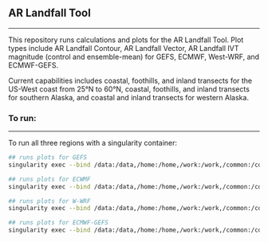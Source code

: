 ## AR Landfall Tool

---

This repository runs calculations and plots for the AR Landfall Tool. Plot types include AR Landfall Contour, AR Landfall Vector, AR Landfall IVT magnitude (control and ensemble-mean) for GEFS, ECMWF, West-WRF, and ECMWF-GEFS. 

Current capabilities includes coastal, foothills, and inland transects for the US-West coast from 25°N to 60°N, coastal, foothills, and inland transects for southern Alaska, and coastal and inland transects for western Alaska.

### To run:

---

To run all three regions with a singularity container:

```bash
## runs plots for GEFS
singularity exec --bind /data:/data,/home:/home,/work:/work,/common:/common -e /data/projects/operations/LandfallTools/ar_landfall_tool/envs/ar_landfall_tool.sif /opt/conda/bin/python /home/cw3eit/ARPortal/gefs/scripts/ar_landfall_tool/run_tool.py "GEFS"

## runs plots for ECWMF
singularity exec --bind /data:/data,/home:/home,/work:/work,/common:/common -e /data/projects/operations/LandfallTools/ar_landfall_tool/envs/ar_landfall_tool.sif /opt/conda/bin/python /home/cw3eit/ARPortal/gefs/scripts/ar_landfall_tool/run_tool.py "ECMWF"

## runs plots for W-WRF
singularity exec --bind /data:/data,/home:/home,/work:/work,/common:/common -e /data/projects/operations/LandfallTools/ar_landfall_tool/envs/ar_landfall_tool.sif /opt/conda/bin/python /home/cw3eit/ARPortal/gefs/scripts/ar_landfall_tool/run_tool.py "W-WRF"

## runs plots for ECMWF-GEFS
singularity exec --bind /data:/data,/home:/home,/work:/work,/common:/common -e /data/projects/operations/LandfallTools/ar_landfall_tool/envs/ar_landfall_tool.sif /opt/conda/bin/python /home/cw3eit/ARPortal/gefs/scripts/ar_landfall_tool/run_tool.py "ECMWF-GEFS"
```
